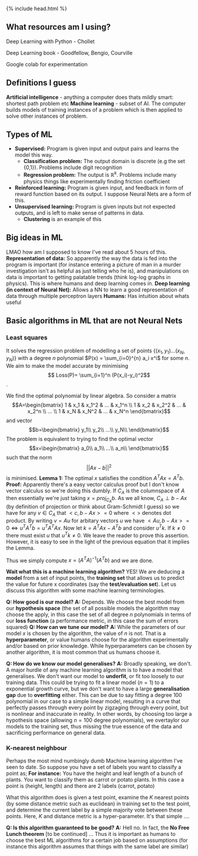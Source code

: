 
{% include head.html %}
## What resources am I using? 
Deep Learning with Python - Chollet

Deep Learning book - Goodfellow, Bengio, Courville

Google colab for experimentation

## Definitions I guess
**Artificial intelligence** - anything a computer does thats mildly smart: shortest path problem etc
**Machine learning** - subset of AI. The computer builds models of training instances of a problem which is then applied to solve other instances of problem.

## Types of ML
- **Supervised:** Program is given input and output pairs and learns the model this way.
  - **Classification problem:** The output domain is discrete (e.g the set {0,1}). Problems include digit recognition
  - **Regression problem:** The output is $\mathbb{R}^k$. Problems include many physics things like experimentally finding friction coefficient
- **Reinforced learning:** Program is given input, and feedback in form of reward function based on its output. I suppose Neural Nets are a form of this.
- **Unsupervised learning:** Program is given inputs but not expected outputs, and is left to make sense of patterns in data.
  - **Clustering** is an example of this
  
## Big ideas in ML
LMAO how am I supposed to know I've read about 5 hours of this.
**Representation of data:** 
So apparently the way the data is fed into the program is important (for instance entering a picture of man in a murder investigation isn't as helpful as just telling who he is), and manipulations on data is important to getting palatable trends (think log-log graphs in physics). This is where humans and deep learning comes in.
**Deep learning (in context of Neural Net):** 
Allows a NN to learn a good representation of data through multiple perceptron layers
**Humans:** 
Has intuition about whats useful

## Basic algorithms in ML that are not Neural Nets
### Least squares
It solves the regression problem of modelling a set of points $\{(x_1,y_1) ... (x_N,y_N)\}$ with a degree $n$ polynomial $P(x) = \sum_{i=0}^{n} a_i x^i$ for some $n$. We aim to make the model accurate by minimising 
$$ Loss(P)= \sum_{i=1}^n (P(x_i)-y_i)^2$$.

We find the optimal polynomial by linear algebra. So consider a matrix 
$$A=\begin{bmatrix}
    1 & x_1 & x_1^2 & ... & x_1^n \\
    1 & x_2 & x_2^2 & ... & x_2^n \\
    ... \\
    1 & x_N & x_N^2 & ... & x_N^n 
  \end{bmatrix}$$
and vector 
$$b=\begin{bmatrix}
y_1\\
y_2\\
...\\
y_N\\
\end{bmatrix}$$
The problem is equivalent to trying to find the optimal vector
$$x=\begin{bmatrix}
a_0\\
a_1\\
...\\
a_n\\
\end{bmatrix}$$
such that the norm
$$||Ax-b||^2$$
is minimised.
**Lemma 1:** The optimal $x$ satisfies the condition $A^TAx=A^Tb$.
**Proof:** Apparently there's a easy vector calculus proof but I don't know vector calculus so we're doing this dumbly. If $C_A$ is the columnspace of $A$ then essentially we're just taking $x=proj_{C_A}  b$. As we all know, $C_A \perp b-Ax$ (by definition of projection or think about Gram-Schmidt I guess) so we have for any $v\in C_A$ that $<c,b-Ax>=0$ where $<>$ denotes dot product. By writing $v=Au$ for arbitary vectors $u$ we have $<Au, b-Ax> = 0\iff u^{T} A^{T} b = u^{T} A^{T} Ax$. Now let $k = A^TAx-A^Tb$ and consider $u^{T} k$. If $k\neq 0$ there must exist $u$ that $u^Tk\neq 0$. We leave the reader to prove this assertion. However, it is easy to see in the light of the previous equation that it implies the Lemma.

Thus we simply compute $x=(A^TA)^{-1} (A^Tb)$ and we are done.

**Wait what this is a machine learning algorithm?**
YES! We are deducing a **model** from a set of input points, the **training set** that allows us to predict the value for future x coordinates (say the **test/evaluation set**). Let us discuss this algorithm with some machine learning terminologies.

**Q: How good is our model?**
**A:** Depends. We choose the best model from our **hypothesis space** (the set of all possible models the algorithm may choose the apply, in this case the set of all degree $n$ polynomials in terms of our **loss function** (a performance metric, in this case the sum of errors squared)
**Q: How can we tune our model?**
**A:** While the parameters of our model $x$ is chosen by the algorithm, the value of $n$ is not. That is a **hyperparameter**, or  value humans choose for the algorithm experimentally and/or based on prior knowledge. While hyperparameters can be chosen by another algorithm, it is most common that us humans choose it.

**Q: How do we know our model generalises?**
**A:** Broadly speaking, we don't. A major hurdle of any machine learning algorithm is to have a model that generalises. We don't want our model to **underfit**, or fit too loosely to our training data. This could be trying to fit a linear model ($n=1$) to a exponential growth curve, but we don't want to have a large **generalisation gap** due to **overfitting** either. This can be due to say fitting a degree 100 polynomial in our case to a simple linear model, resulting in a curve that perfectly passes through every point by zigzaging through every point, but is nonlinear and inaccurate in reality. In other words, by choosing too large a hypothesis space (allowing $n=100$ degree polynomials), we overtaylor our models to the training set, thus missing the true essence of the data and sacrificing performance on general data.
### K-nearest neighbour
Perhaps the most mind numbingly dumb Machine learning algorithm I've seen to date. So suppose you have a set of labels you want to classify a point as;
**For instance:** 
 You have the height and leaf length of a bunch of plants.
 You want to classify them as carrot or potato plants.
 In this case a point is (height, length) and there are 2 labels (carrot, potato)

What this algorithm does is given a test point, examine the $K$ nearest points (by some distance metric such as euclidean) in training set to the test point, and determine the current label by a simple majority vote between these points. Here, $K$ and distance metric is a hyper-parameter. It's that simple ....

**Q: Is this algorithm guaranteed to be good?**
**A:** Hell no. In fact, the **No Free Lunch theorem** [to be continued] ... Thus it is important as humans to choose the best ML algorithms for a certain job based on assumptions (for instance this algorithm assumes that things with the same label are similar)
